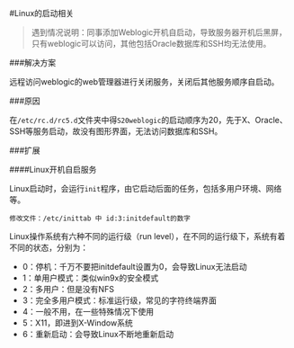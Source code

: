 #Linux的启动相关

>遇到情况说明：同事添加Weblogic开机自启动，导致服务器开机后黑屏，只有weblogic可以访问，其他包括Oracle数据库和SSH均无法使用。

###解决方案

远程访问weblogic的web管理器进行关闭服务，关闭后其他服务顺序自启动。

###原因

在`/etc/rc.d/rc5.d`文件夹中得`S20weblogic`的启动顺序为20，先于X、Oracle、SSH等服务启动，故没有图形界面，无法访问数据库和SSH。

###扩展

####Linux开机自启服务

Linux启动时，会运行`init`程序，由它启动后面的任务，包括多用户环境、网络等。

	修改文件：/etc/inittab 中 id:3:initdefault的数字

Linux操作系统有六种不同的运行级（run level），在不同的运行级下，系统有着不同的状态，分别为：

* 0：停机：千万不要把initdefault设置为0，会导致Linux无法启动
* 1：单用户模式：类似win9x的安全模式
* 2：多用户：但是没有NFS
* 3：完全多用户模式：标准运行级，常见的字符终端界面
* 4：一般不用，在一些特殊情况下使用
* 5：X11，即进到X-Window系统
* 6：重新启动：会导致Linux不断地重新启动